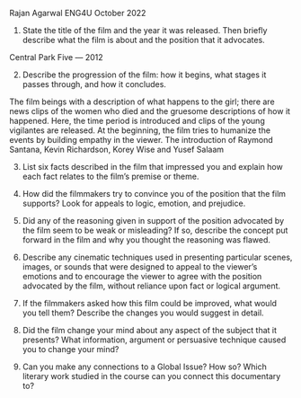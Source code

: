 Rajan Agarwal
ENG4U
October 2022

1. State the title of the film and the year it was released.  Then briefly describe what the film is about and the position that it advocates. 

Central Park Five — 2012

 2.  Describe the progression of the film: how it begins, what stages it passes through, and how it concludes.

The film beings with a description of what happens to the girl; there are news clips of the women who died and the gruesome descriptions of how it happened. Here, the time period is introduced and clips of the young vigilantes are released. At the beginning, the film tries to humanize the events by building empathy in the viewer. The introduction of Raymond Santana, Kevin Richardson, Korey Wise and Yusef Salaam 

3. List six facts described in the film that impressed you and explain how each fact relates to the film’s premise or theme. 


4.   How did the filmmakers try to convince you of the position that the film supports? Look for appeals to logic, emotion, and prejudice. 


5. Did any of the reasoning given in support of the position advocated by the film seem to be weak or misleading?  If so, describe the concept put forward in the film and why you thought the reasoning was flawed.


6.  Describe any cinematic techniques used in presenting particular scenes, images, or sounds that were designed to appeal to the viewer’s emotions and to encourage the viewer to agree with the position advocated by the film, without reliance upon fact or logical argument.


7.   If the filmmakers asked how this film could be improved, what would you tell them?  Describe the changes you would suggest in detail.


8. Did the film change your mind about any aspect of the subject that it presents? What information, argument or persuasive technique caused you to change your mind?

9. Can you make any connections to a Global Issue? How so? Which literary work studied in the course can you connect this documentary to? 